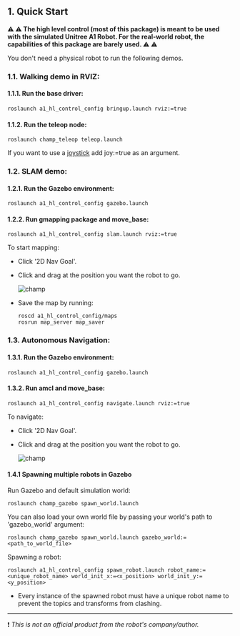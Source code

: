 
## 1. Quick Start

**:warning: :warning: The high level control (most of this package) is meant to be used with the simulated Unitree A1 Robot. For the real-world robot, the capabilities of this package are barely used. :warning: :warning:**

You don't need a physical robot to run the following demos. 

### 1.1. Walking demo in RVIZ:

#### 1.1.1. Run the base driver:

    roslaunch a1_hl_control_config bringup.launch rviz:=true

#### 1.1.2. Run the teleop node:

    roslaunch champ_teleop teleop.launch

If you want to use a [joystick](https://www.logitechg.com/en-hk/products/gamepads/f710-wireless-gamepad.html) add joy:=true as an argument.


### 1.2. SLAM demo:

#### 1.2.1. Run the Gazebo environment:

    roslaunch a1_hl_control_config gazebo.launch 

#### 1.2.2. Run gmapping package and move_base:

    roslaunch a1_hl_control_config slam.launch rviz:=true

To start mapping:

- Click '2D Nav Goal'.
- Click and drag at the position you want the robot to go.

   ![champ](https://raw.githubusercontent.com/chvmp/champ/master/docs/images/slam.gif)

- Save the map by running:

      roscd a1_hl_control_config/maps
      rosrun map_server map_saver

### 1.3. Autonomous Navigation:

#### 1.3.1. Run the Gazebo environment: 

    roslaunch a1_hl_control_config gazebo.launch 

#### 1.3.2. Run amcl and move_base:

    roslaunch a1_hl_control_config navigate.launch rviz:=true

To navigate:

- Click '2D Nav Goal'.
- Click and drag at the position you want the robot to go.

   ![champ](https://raw.githubusercontent.com/chvmp/champ/master/docs/images/navigation.gif)

#### 1.4.1 Spawning multiple robots in Gazebo

Run Gazebo and default simulation world:

    roslaunch champ_gazebo spawn_world.launch 

You can also load your own world file by passing your world's path to 'gazebo_world' argument:

    roslaunch champ_gazebo spawn_world.launch gazebo_world:=<path_to_world_file>

Spawning a robot:

    roslaunch a1_hl_control_config spawn_robot.launch robot_name:=<unique_robot_name> world_init_x:=<x_position> world_init_y:=<y_position>

    
* Every instance of the spawned robot must have a unique robot name to prevent the topics and transforms from clashing.


---
:exclamation: *This is not an official product from the robot's company/author.*
